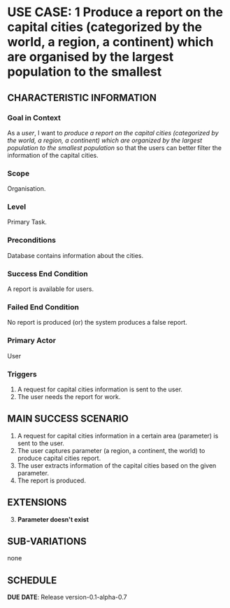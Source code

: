 # USE CASE: 1 Produce a report on the capital cities (categorized by the world, a region, a continent) which are organised by the largest population to the smallest

## CHARACTERISTIC INFORMATION

### Goal in Context

As a *user*, I want to *produce a report on the capital cities (categorized by the world, a region, a continent) which are organized by the largest population to the smallest population* so that the users can better filter the information of the capital cities.

### Scope

Organisation.

### Level

Primary Task.

### Preconditions

Database contains information about the cities.

### Success End Condition

A report is available for users.

### Failed End Condition

No report is produced (or) the system produces a false report.

### Primary Actor

User

### Triggers

1. A request for capital cities information is sent to the user.
2. The user needs the report for work.

## MAIN SUCCESS SCENARIO

1. A request for capital cities information in a certain area (parameter) is sent to the user.
2. The user captures parameter (a region, a continent, the world) to produce capital cities report.
3. The user extracts information of the capital cities based on the given parameter.
4. The report is produced.

## EXTENSIONS

3. **Parameter doesn't exist**

## SUB-VARIATIONS

none

## SCHEDULE

**DUE DATE**: Release version-0.1-alpha-0.7